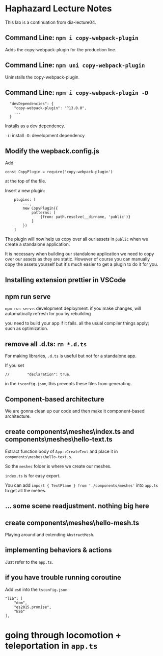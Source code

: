 # Haphazard Lecture Notes

This lab is a continuation from dia-lecture04.

## Command Line: `npm i copy-webpack-plugin`

Adds the copy-webpack-plugin for the production line.

## Command Line: `npm uni copy-webpack-plugin`

Uninstalls the copy-webpack-plugin.

## Command Line: `npm i copy-webpack-plugin -D`

```
  "devDependencies": {
    "copy-webpack-plugin": "^13.0.0",
    ...
  }
```

Installs as a dev dependency.

`-i`: install
`-D`: development dependency

## Modify the wepback.config.js

Add
```
const CopyPlugin = require('copy-webpack-plugin')
```
at the top of the file.

Insert a new plugin:
```
    plugins: [
        ...,
        new CopyPlugin({
            patterns: [
                {from: path.resolve(__dirname, 'public')}
            ]
        })
    ]
```

The plugin will now help us copy over all our assets in `public` when we create
a standalone application.

It is necessary when building our standalone application we need to copy over
our assets as they are static. However of course you can manually copy the
assets yourself but it's much easier to get a plugin to do it for you.

## Installing extension prettier in VSCode

## npm run serve

`npm run serve`: development deployment. if you make changes, will automatically refresh for you by rebuilding

you need to build your app if it fails.
all the usual compiler things apply; such as optimization.

## remove all .d.ts: `rm *.d.ts`

For making libraries, `.d.ts` is useful but not for a
standalone app.

If you set
```
//        "declaration": true,
```
in the `tsconfig.json`, this prevents these files from generating.

## Component-based architecture

We are gonna clean up our code and then make it component-based architecture.

## create components\meshes\index.ts and components\meshes\hello-text.ts

Extract function body of `App::CreateText` and place it in `components\meshes\hello-text.s`.

So the `meshes` folder is where we create our meshes.

`index.ts` is for easy export.

You can add `import { TextPlane } from './components/meshes'` into `app.ts` to get all the mehes.

## ... some scene readjustment. nothing big here

## create components\meshes\hello-mesh.ts

Playing around and extending `AbstractMesh`.

## implementing behaviors & actions

Just refer to the `app.ts`.

## if you have trouble running coroutine

Add `es6` into the `tsconfig.json`:

```
"lib": [
    "dom",
    "es2015.promise",
    "ES6"
],
```

# going through locomotion + teleportation in `app.ts`
